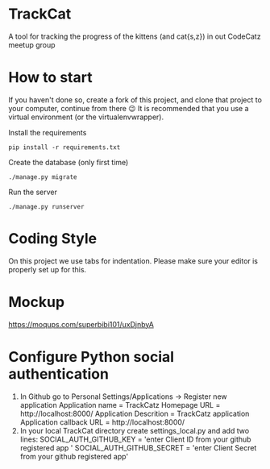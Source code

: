 TrackCat
========

A tool for tracking the progress of the kittens (and cat{s,z}) in out CodeCatz meetup group


How to start
============

If you haven't done so, create a fork of this project, and clone that project to your computer, continue from there :wink:  It is recommended that you use a virtual environment (or the virtualenvwrapper).

Install the requirements

    pip install -r requirements.txt

Create the database (only first time)

	./manage.py migrate

Run the server

	./manage.py runserver

Coding Style
============

On this project we use tabs for indentation. Please make sure your editor is properly set up for this.

Mockup
======

https://moqups.com/superbibi101/uxDjnbyA

Configure Python social authentication
======================================
1. In Github go to Personal Settings/Applications -> Register new application
Application name = TrackCatz
Homepage URL = http://localhost:8000/
Application Descrition = TrackCatz application
Application callback URL = http://localhost:8000/
2. In your local TrackCat directory create settings_local.py and add two lines:
SOCIAL_AUTH_GITHUB_KEY = 'enter Client ID from your github registered app '
SOCIAL_AUTH_GITHUB_SECRET = 'enter Client Secret from your github registered app'


